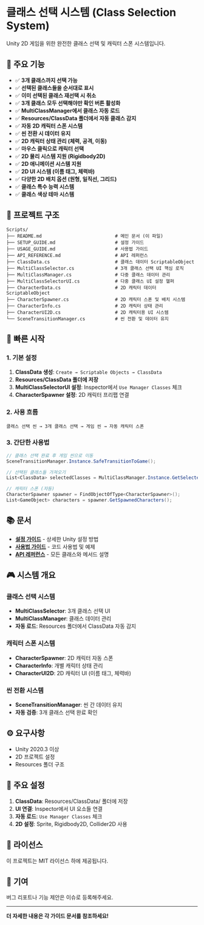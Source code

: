 # 클래스 선택 시스템 (Class Selection System)

Unity 2D 게임을 위한 완전한 클래스 선택 및 캐릭터 스폰 시스템입니다.

## 🎯 주요 기능

- ✅ **3개 클래스까지 선택 가능**
- ✅ **선택된 클래스들을 순서대로 표시**
- ✅ **이미 선택된 클래스 재선택 시 취소**
- ✅ **3개 클래스 모두 선택해야만 확인 버튼 활성화**
- ✅ **MultiClassManager에서 클래스 자동 로드**
- ✅ **Resources/ClassData 폴더에서 자동 클래스 감지**
- ✅ **자동 2D 캐릭터 스폰 시스템**
- ✅ **씬 전환 시 데이터 유지**
- ✅ **2D 캐릭터 상태 관리 (체력, 공격, 이동)**
- ✅ **마우스 클릭으로 캐릭터 선택**
- ✅ **2D 물리 시스템 지원 (Rigidbody2D)**
- ✅ **2D 애니메이션 시스템 지원**
- ✅ **2D UI 시스템 (이름 태그, 체력바)**
- ✅ **다양한 2D 배치 옵션 (원형, 일직선, 그리드)**
- ✅ **클래스 특수 능력 시스템**
- ✅ **클래스 색상 테마 시스템**

## 📁 프로젝트 구조

```
Scripts/
├── README.md                           # 메인 문서 (이 파일)
├── SETUP_GUIDE.md                      # 설정 가이드
├── USAGE_GUIDE.md                      # 사용법 가이드
├── API_REFERENCE.md                    # API 레퍼런스
├── ClassData.cs                        # 클래스 데이터 ScriptableObject
├── MultiClassSelector.cs               # 3개 클래스 선택 UI 핵심 로직
├── MultiClassManager.cs                # 다중 클래스 데이터 관리
├── MultiClassSelectorUI.cs             # 다중 클래스 UI 설정 헬퍼
├── CharacterData.cs                    # 2D 캐릭터 데이터 ScriptableObject
├── CharacterSpawner.cs                 # 2D 캐릭터 스폰 및 배치 시스템
├── CharacterInfo.cs                    # 2D 캐릭터 상태 관리
├── CharacterUI2D.cs                    # 2D 캐릭터용 UI 시스템
└── SceneTransitionManager.cs           # 씬 전환 및 데이터 유지
```

## 🚀 빠른 시작

### 1. 기본 설정
1. **ClassData 생성**: `Create → Scriptable Objects → ClassData`
2. **Resources/ClassData 폴더에 저장**
3. **MultiClassSelectorUI 설정**: Inspector에서 `Use Manager Classes` 체크
4. **CharacterSpawner 설정**: 2D 캐릭터 프리팹 연결

### 2. 사용 흐름
```
클래스 선택 씬 → 3개 클래스 선택 → 게임 씬 → 자동 캐릭터 스폰
```

### 3. 간단한 사용법
```csharp
// 클래스 선택 완료 후 게임 씬으로 이동
SceneTransitionManager.Instance.SafeTransitionToGame();

// 선택된 클래스들 가져오기
List<ClassData> selectedClasses = MultiClassManager.Instance.GetSelectedClasses();

// 캐릭터 스폰 (자동)
CharacterSpawner spawner = FindObjectOfType<CharacterSpawner>();
List<GameObject> characters = spawner.GetSpawnedCharacters();
```

## 📚 문서

- **[설정 가이드](SETUP_GUIDE.md)** - 상세한 Unity 설정 방법
- **[사용법 가이드](USAGE_GUIDE.md)** - 코드 사용법 및 예제
- **[API 레퍼런스](API_REFERENCE.md)** - 모든 클래스와 메서드 설명

## 🎮 시스템 개요

### 클래스 선택 시스템
- **MultiClassSelector**: 3개 클래스 선택 UI
- **MultiClassManager**: 클래스 데이터 관리
- **자동 로드**: Resources 폴더에서 ClassData 자동 감지

### 캐릭터 스폰 시스템
- **CharacterSpawner**: 2D 캐릭터 자동 스폰
- **CharacterInfo**: 개별 캐릭터 상태 관리
- **CharacterUI2D**: 2D 캐릭터 UI (이름 태그, 체력바)

### 씬 전환 시스템
- **SceneTransitionManager**: 씬 간 데이터 유지
- **자동 검증**: 3개 클래스 선택 완료 확인

## ⚙️ 요구사항

- Unity 2020.3 이상
- 2D 프로젝트 설정
- Resources 폴더 구조

## 🔧 주요 설정

1. **ClassData**: Resources/ClassData/ 폴더에 저장
2. **UI 연결**: Inspector에서 UI 요소들 연결
3. **자동 로드**: `Use Manager Classes` 체크
4. **2D 설정**: Sprite, Rigidbody2D, Collider2D 사용

## 📝 라이선스

이 프로젝트는 MIT 라이선스 하에 제공됩니다.

## 🤝 기여

버그 리포트나 기능 제안은 이슈로 등록해주세요.

---

**더 자세한 내용은 각 가이드 문서를 참조하세요!**
